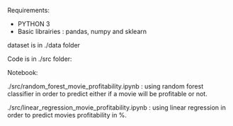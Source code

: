 Requirements:

- PYTHON 3
- Basic librairies : pandas, numpy and sklearn

dataset is in ./data folder

Code is in ./src folder:

Notebook: 

./src/random_forest_movie_profitability.ipynb : using random forest classifier in order to predict either if a movie will be profitable or not.

./src/linear_regression_movie_profitability.ipynb : using linear regression in order to predict movies profitability in %.
